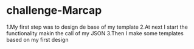 # challenge-Marcap

1.My first step was to design de base of my template
2.At next I start the functionality makin the call of my JSON
3.Then I make some templates based on my first design

